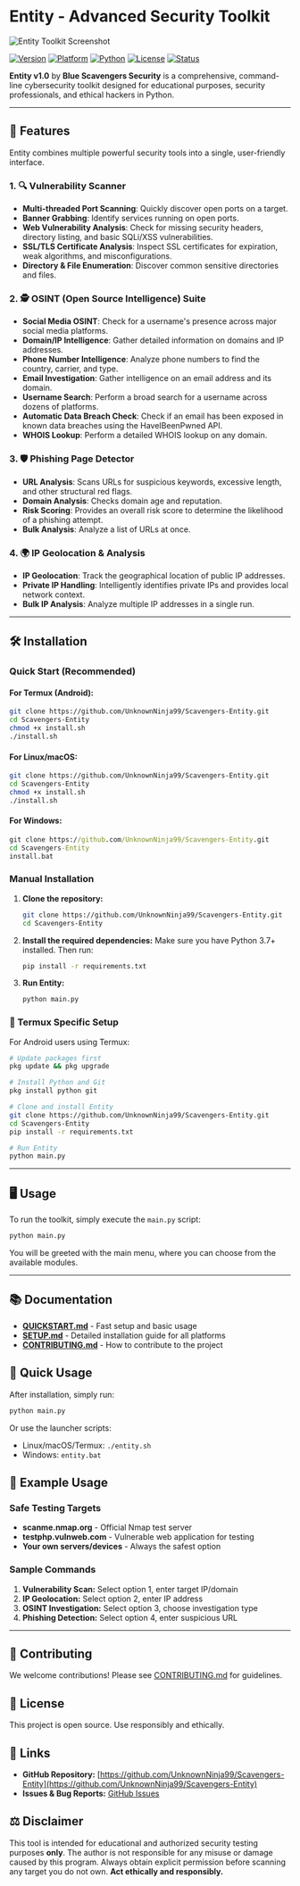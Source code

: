 # Entity - Advanced Security Toolkit

![Entity Toolkit Screenshot](screenshot.png)

[![Version](https://img.shields.io/badge/version-1.0-blue.svg)](https://github.com/UnknownNinja99/Scavengers-Entity)
[![Platform](https://img.shields.io/badge/platform-Windows%20%7C%20Linux%20%7C%20macOS%20%7C%20Termux-lightgrey.svg)](https://github.com/UnknownNinja99/Scavengers-Entity)
[![Python](https://img.shields.io/badge/python-3.7%2B-blue.svg)](https://python.org)
[![License](https://img.shields.io/badge/license-Open%20Source-green.svg)](LICENSE)
[![Status](https://img.shields.io/badge/status-Production%20Ready-brightgreen.svg)](https://github.com/UnknownNinja99/Scavengers-Entity)

**Entity v1.0** by **Blue Scavengers Security** is a comprehensive, command-line cybersecurity toolkit designed for educational purposes, security professionals, and ethical hackers in Python.

---

## 🚀 Features

Entity combines multiple powerful security tools into a single, user-friendly interface.

### 1. 🔍 Vulnerability Scanner
- **Multi-threaded Port Scanning**: Quickly discover open ports on a target.
- **Banner Grabbing**: Identify services running on open ports.
- **Web Vulnerability Analysis**: Check for missing security headers, directory listing, and basic SQLi/XSS vulnerabilities.
- **SSL/TLS Certificate Analysis**: Inspect SSL certificates for expiration, weak algorithms, and misconfigurations.
- **Directory & File Enumeration**: Discover common sensitive directories and files.

### 2. 🕵️ OSINT (Open Source Intelligence) Suite
- **Social Media OSINT**: Check for a username's presence across major social media platforms.
- **Domain/IP Intelligence**: Gather detailed information on domains and IP addresses.
- **Phone Number Intelligence**: Analyze phone numbers to find the country, carrier, and type.
- **Email Investigation**: Gather intelligence on an email address and its domain.
- **Username Search**: Perform a broad search for a username across dozens of platforms.
- **Automatic Data Breach Check**: Check if an email has been exposed in known data breaches using the HaveIBeenPwned API.
- **WHOIS Lookup**: Perform a detailed WHOIS lookup on any domain.

### 3. 🛡️ Phishing Page Detector
- **URL Analysis**: Scans URLs for suspicious keywords, excessive length, and other structural red flags.
- **Domain Analysis**: Checks domain age and reputation.
- **Risk Scoring**: Provides an overall risk score to determine the likelihood of a phishing attempt.
- **Bulk Analysis**: Analyze a list of URLs at once.

### 4. 🌍 IP Geolocation & Analysis
- **IP Geolocation**: Track the geographical location of public IP addresses.
- **Private IP Handling**: Intelligently identifies private IPs and provides local network context.
- **Bulk IP Analysis**: Analyze multiple IP addresses in a single run.

---

## 🛠️ Installation

### Quick Start (Recommended)

#### For Termux (Android):
```bash
git clone https://github.com/UnknownNinja99/Scavengers-Entity.git
cd Scavengers-Entity
chmod +x install.sh
./install.sh
```

#### For Linux/macOS:
```bash
git clone https://github.com/UnknownNinja99/Scavengers-Entity.git
cd Scavengers-Entity
chmod +x install.sh
./install.sh
```

#### For Windows:
```cmd
git clone https://github.com/UnknownNinja99/Scavengers-Entity.git
cd Scavengers-Entity
install.bat
```

### Manual Installation

1.  **Clone the repository:**
    ```bash
    git clone https://github.com/UnknownNinja99/Scavengers-Entity.git
    cd Scavengers-Entity
    ```

2.  **Install the required dependencies:**
    Make sure you have Python 3.7+ installed. Then run:
    ```bash
    pip install -r requirements.txt
    ```

3.  **Run Entity:**
    ```bash
    python main.py
    ```

### 📱 Termux Specific Setup
For Android users using Termux:
```bash
# Update packages first
pkg update && pkg upgrade

# Install Python and Git
pkg install python git

# Clone and install Entity
git clone https://github.com/UnknownNinja99/Scavengers-Entity.git
cd Scavengers-Entity
pip install -r requirements.txt

# Run Entity
python main.py
```

---

## 🖥️ Usage

To run the toolkit, simply execute the `main.py` script:

```bash
python main.py
```

You will be greeted with the main menu, where you can choose from the available modules.

---

## 📚 Documentation

- **[QUICKSTART.md](QUICKSTART.md)** - Fast setup and basic usage
- **[SETUP.md](SETUP.md)** - Detailed installation guide for all platforms
- **[CONTRIBUTING.md](CONTRIBUTING.md)** - How to contribute to the project

## 🚀 Quick Usage

After installation, simply run:
```bash
python main.py
```

Or use the launcher scripts:
- Linux/macOS/Termux: `./entity.sh`
- Windows: `entity.bat`

## 🎯 Example Usage

### Safe Testing Targets
- **scanme.nmap.org** - Official Nmap test server
- **testphp.vulnweb.com** - Vulnerable web application for testing
- **Your own servers/devices** - Always the safest option

### Sample Commands
1. **Vulnerability Scan:** Select option 1, enter target IP/domain
2. **IP Geolocation:** Select option 2, enter IP address
3. **OSINT Investigation:** Select option 3, choose investigation type
4. **Phishing Detection:** Select option 4, enter suspicious URL

---

## 🤝 Contributing

We welcome contributions! Please see [CONTRIBUTING.md](CONTRIBUTING.md) for guidelines.

## 📝 License

This project is open source. Use responsibly and ethically.

## 🔗 Links

- **GitHub Repository:** [https://github.com/UnknownNinja99/Scavengers-Entity](https://github.com/UnknownNinja99/Scavengers-Entity)
- **Issues & Bug Reports:** [GitHub Issues](https://github.com/UnknownNinja99/Scavengers-Entity/issues)

## ⚖️ Disclaimer

This tool is intended for educational and authorized security testing purposes **only**. The author is not responsible for any misuse or damage caused by this program. Always obtain explicit permission before scanning any target you do not own. **Act ethically and responsibly.**